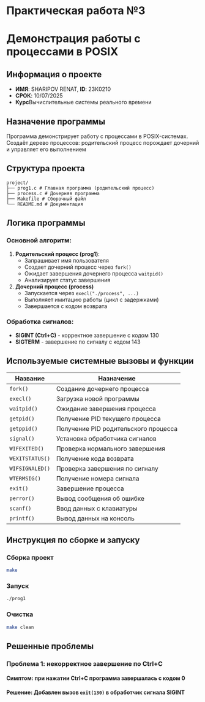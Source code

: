 # Практическая работа №3
# Демонстрация работы с процессами в POSIX
## Информация о проекте
- **ИМЯ**: SHARIPOV RENAT, **ID**: 23К0210
- **СРОК**: 10/07/2025
- **Курс**Вычислительные системы реального времени
## Назначение программы
Программа демонстрирует работу с процессами в POSIX-системах.
Создаёт дерево процессов: родительский процесс порождает 
дочерний и управляет его выполнением
## Структура проекта
```
project/
├── prog1.c # Главная программа (родительский процесс)
├── process.c # Дочерняя программа
├── Makefile # Сборочный файл
└── README.md # Документация
```
## Логика программы
### Основной алгоритм:
1. **Родительский процесс (prog1)**:
    - Запрашивает имя пользователя
    - Создает дочерний процесс через `fork()`
    - Ожидает завершения дочернего процесса `waitpid()`
    - Анализирует статус завершения
2. **Дочерний процесс (process)**
    - Запускается через `execl("./process", ...)`
    - Выполняет имитацию работы (цикл с задержками)
    - Завершается с кодом возврата
### Обработка сигналов:
- **SIGINT (Ctrl+C)** - корректное завершение с кодом 130
- **SIGTERM** - завершение по сигналу с кодом 143

## Используемые системные вызовы и функции 
| Название | Назначение |
|-----------------|------------|
|`fork()`|Создание дочернего процесса|
|`execl()`|Загрузка новой программы|
|`waitpid()`|Ожидание завершения процесса|
|`getpid()`|Получение PID текущего процесса|
|`getppid()`|Получение PID родительского процесса|
|`signal()`|Установка обработчика сигналов|
|`WIFEXITED()`|Проверка нормального завершения|
|`WEXITSTATUS()`|Получение кода возврата|
|`WIFSIGNALED()`|Проверка завершения по сигналу|
|`WTERMSIG()`|Получение номера сигнала|
|`exit()`|Завершение процесса|
|`perror()`|Вывод сообщения об ошибке|
|`scanf()`|Ввод данных с клавиатуры|
|`printf()`|Вывод данных на консоль|
## Инструкция по сборке и запуску
### Сборка проект
```bash
make
```
### Запуск
```bash
./prog1
```
### Очистка
```bash
make clean
```
## Решенные проблемы
### **Проблема 1: некорректное завершение по Ctrl+C**
#### **Симптом**: при нажатии Ctrl+C программа завершалась с кодом 0
#### **Решение**: Добавлен вызов `exit(130)` в обработчик сигнала SIGINT

